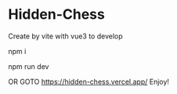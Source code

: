 # Hidden-Chess
Create by vite with vue3 to develop

npm i 

npm run dev 

OR GOTO https://hidden-chess.vercel.app/  Enjoy!

